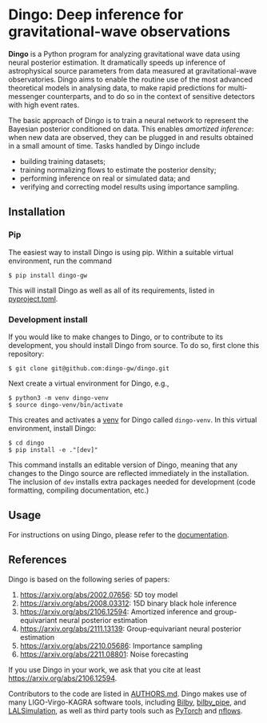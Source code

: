 # Dingo: Deep inference for gravitational-wave observations

**Dingo** is a Python program for analyzing gravitational wave data using neural posterior
estimation. It dramatically speeds up inference of astrophysical source parameters from
data measured at gravitational-wave observatories. Dingo aims to enable the routine
use of the most advanced theoretical models in analysing data, to make rapid predictions
for multi-messenger counterparts, and to do so in the context of sensitive detectors with
high event rates.


The basic approach of Dingo is to train a neural network to represent the Bayesian
posterior conditioned on data. This enables *amortized inference*: when new data are
observed, they can be plugged in and results obtained in a small amount of time. Tasks
handled by Dingo include

* building training datasets;
* training normalizing flows to estimate the posterior density;
* performing inference on real or simulated data; and
* verifying and correcting model results using importance sampling.

## Installation

### Pip

The easiest way to install Dingo is using pip. Within a suitable virtual environment, run
the command
```
$ pip install dingo-gw
```
This will install Dingo as well as all of its requirements, listed in
[pyproject.toml](pyproject.toml).

### Development install

If you would like to make changes to Dingo, or to contribute to its development, you
should install Dingo from source. To do so, first clone this repository:
```
$ git clone git@github.com:dingo-gw/dingo.git
```
Next create a virtual environment for Dingo, e.g.,
```
$ python3 -m venv dingo-venv
$ source dingo-venv/bin/activate
```
This creates and activates a [venv](https://docs.python.org/3/library/venv.html) for Dingo
called `dingo-venv`. In this virtual environment, install Dingo:
```
$ cd dingo
$ pip install -e ."[dev]"
```
This command installs an editable version of Dingo, meaning that any changes to the Dingo
source are reflected immediately in the installation. The inclusion of `dev` installs
extra packages needed for development (code formatting, compiling documentation, etc.)

## Usage

For instructions on using Dingo, please refer to the [documentation]().

## References

Dingo is based on the following series of papers:

1. https://arxiv.org/abs/2002.07656: 5D toy model
2. https://arxiv.org/abs/2008.03312: 15D binary black hole inference
3. https://arxiv.org/abs/2106.12594: Amortized inference and group-equivariant neural posterior estimation
4. https://arxiv.org/abs/2111.13139: Group-equivariant neural posterior estimation
5. https://arxiv.org/abs/2210.05686: Importance sampling
6. https://arxiv.org/abs/2211.08801: Noise forecasting

If you use Dingo in your work, we ask that you cite at least https://arxiv.org/abs/2106.12594.

Contributors to the code are listed in [AUTHORS.md](AUTHORS.md). Dingo makes use of many
LIGO-Virgo-KAGRA software tools, including [Bilby](https://lscsoft.docs.ligo.org/bilby/),
[bilby_pipe](https://lscsoft.docs.ligo.org/bilby_pipe/master/index.html), and
[LALSimulation](https://lscsoft.docs.ligo.org/lalsuite/lalsimulation/), as well as third
party tools such as [PyTorch](https://pytorch.org) and
[nflows](https://github.com/bayesiains/nflows).
